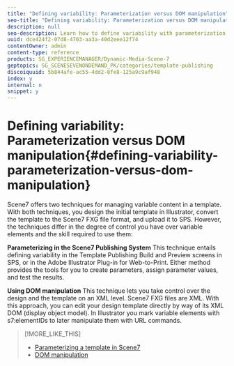 ```yaml
---
title: "Defining variability: Parameterization versus DOM manipulation"
seo-title: "Defining variability: Parameterization versus DOM manipulation"
description: null
seo-description: Learn how to define variability with parameterization versus DOM manipulation.
uuid: dce424f2-07d8-4703-aa3a-40d2eee12f74
contentOwner: admin
content-type: reference
products: SG_EXPERIENCEMANAGER/Dynamic-Media-Scene-7
geptopics: SG_SCENESEVENONDEMAND_PK/categories/template-publishing
discoiquuid: 5b844afe-ac55-4dd2-8fe8-125a9c9af948
index: y
internal: n
snippet: y
---
```


# Defining variability: Parameterization versus DOM manipulation{#defining-variability-parameterization-versus-dom-manipulation}

Scene7 offers two techniques for managing variable content in a template. With both techniques, you design the initial template in Illustrator, convert the template to the Scene7 FXG file format, and upload it to SPS. However, the techniques differ in the degree of control you have over variable elements and the skill required to use them:

**Parameterizing in the Scene7 Publishing System** This technique entails defining variability in the Template Publishing Build and Preview screens in SPS, or in the Adobe Illustrator Plug-in for Web-to-Print. Either method provides the tools for you to create parameters, assign parameter values, and test the results.

**Using DOM manipulation** This technique lets you take control over the design and the template on an XML level. Scene7 FXG files are XML. With this approach, you can edit your design template directly by way of its XML DOM (display object model). In Illustrator you mark variable elements with s7:elementIDs to later manipulate them with URL commands.

>[!MORE_LIKE_THIS]
>
>* [Parameterizing a template in Scene7](parameterizing-template-scene7.md#parameterizing_a_template_in_scene7)
>* [DOM manipulation](dom-manipulation.md#dom_manipulation)
